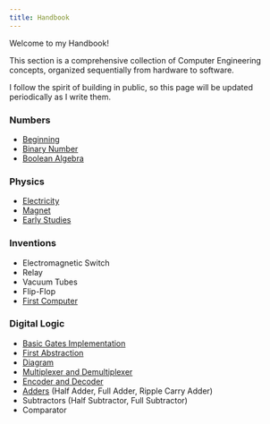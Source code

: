 ```yaml
---
title: Handbook
---
```


Welcome to my Handbook!

This section is a comprehensive collection of Computer Engineering concepts, organized sequentially from hardware to software.

I follow the spirit of building in public, so this page will be updated periodically as I write them.

### Numbers
- [Beginning](/beginning.md)
- [Binary Number](/binary-number.md)
- [Boolean Algebra](/boolean-algebra.md)

### Physics
- [Electricity](/electricity.md)
- [Magnet](/magnet.md)
- [Early Studies](/early-studies.md)

### Inventions
- Electromagnetic Switch
- Relay
- Vacuum Tubes
- Flip-Flop
- [First Computer](/first-computer.md)
  
###  Digital Logic
- [Basic Gates Implementation](/basic-gates-implementation.md)
- [First Abstraction](/first-abstraction.md)
- [Diagram](/diagram.md)
- [Multiplexer and Demultiplexer](/multiplexer-demultiplexer.md)
- [Encoder and Decoder](/encoder-decoder.md)
- [Adders](/adders.md) (Half Adder, Full Adder, Ripple Carry Adder)
- Subtractors (Half Subtractor, Full Subtractor)
- Comparator
